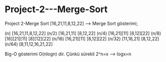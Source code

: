 # Project-2---Merge-Sort
Project 2-Merge Sort
[16,21,11,8,12,22] --> Merge Sort gösterimi;

(n)     [16,21,11,8,12,22]
(n/2)   [16,21,11]      [8,12,22]
(n/4)   [16,21][11]     [8,12][22]
(n/8)   [16][21][11]    [8][12][22]
(n/16)  [16,21][11]     [8,12][22]
(n/32)  [11,16,21]      [8,12,22]
(n/64)  [8,11,12,16,21,22]

Big-O gösterimi O(nlogn) dir. Çünkü sürekli 2^n=x --> logx=n
